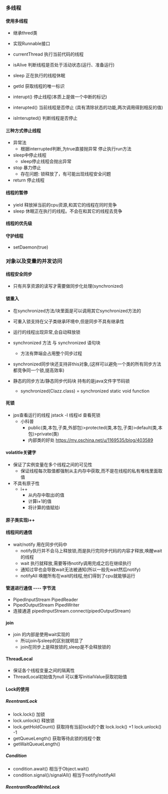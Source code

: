 ### 多线程
#### 使用多线程
* 继承thred类
* 实现Runnable接口

* currentThread 执行当前代码的线程
* isAlive     判断线程是否处于活动状态(运行、准备运行)
* sleep       正在执行的线程休眠 
* getId       获取线程的唯一标识

* interupt()    停止线程(本质上是做一个中断的标记)
* interupted()  当前线程是否停止 (具有清除状态的功能,两次调用得到相反的值)
* isInterupted()  判断线程是否停止

#### 三种方式停止线程
* 异常法 
    + 根据interrupted判断,为true直接抛异常 停止执行run方法
* sleep中停止线程
    + sleep停止线程会抛出异常
* stop 暴力停止
    + 存在问题: 锁释放了，有可能出现线程安全问题
* return 停止线程

#### 线程的暂停
* yield   释放掉当前的cpu资源,和其它的线程在同时竞争
* sleep   休眠正在执行的线程。不会在和其它的线程去竞争

#### 线程的优先级

#### 守护线程
* setDaemon(true)

### 对象以及变量的并发访问
#### 线程安全同步
* 只有共享资源的读写才需要做同步化处理(synchronized)

#### 锁重入
* 在synchronized方法/块里面是可以调用其它synchronized方法的
* 可重入锁支持在父子类继承环境中,但是同步不具有继承性
* 运行的线程出现异常,会自动释放锁

* synchronized 方法 与 synchronized 语句块
    + 方法有弊端会占用整个同步过程

* synchronized同步块还支持非this对象,(这样可以避免一个类的所有同步方法都竞争同一个锁,提高效率)

* 静态的同步方法/静态同步代码块  持有的是java文件字节码锁
    + synchronized(Clazz.class) = synchronized static void function
    
#### 死锁
* jps查看运行的线程   jstack -l 线程id 查看死锁
    + 小科普
        - public(类,本包,子类,外部包)>protected(类,本包,子类)>default(类,本包)>private(类)
        - 内部类的好处  https://my.oschina.net/u/1169535/blog/403589

#### volatitle关键字
* 保证了实例变量在多个线程之间的可见性
    + 保证线程每次取值都强制从主内存中获取,而不是在线程的私有堆栈里面取值
* 不具有原子性
    + i++
        - 从内存中取出i的值
        - 计算i+1的值
        - 将计算的值赋给i
#### 原子类实现i++  
 
 
#### 线程间的通信
* wait/notify   用在同步代码中
    + notify执行并不会马上释放锁,而是执行完同步代码的内容才释放,唤醒wait的线程
    + wait 执行就释放,需要等待notify调用完成之后在继续执行 
    + 通知过早也会导致wait无法被通知(所以一般先wait然后notify) 
    + notifyAll 唤醒所有在wait的线程,他们得到了cpu就能够运行
    
#### 管道进行通信 ---- 字节流
* PipedInputStream  PipedReader
* PipedOutputStream   PipedWriter
* 连接通道   pipedInputStream.connect(pipedOutputStream)

#### join
* join 的内部是使用wait实现的
    + 所以join与sleep的区别就明显了
    + join在同步上是释放锁的,sleep是不会释放锁的
    
#### ThreadLocal 
* 保证各个线程变量之间的隔离性
* ThreadLocal初始值为null 可以重写initialValue获取初始值

#### Lock的使用
##### ReentrantLock
* lock.lock() 加锁
* lock.unlock() 释放锁
* lock.getHoldCount()   获取持有当前lock的个数  lock.lock() +1 lock.unlock() -1
* getQueueLength()      获取等待此锁的线程个数
* getWaitQueueLength()  

##### Condition
* condition.await()   相当于Object.wait()  
* condition.signal()/signalAll()  相当于notify/notifyAll



##### ReentrantReadWriteLock




    
  


